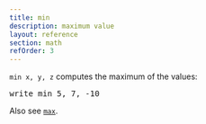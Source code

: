```yaml
---
title: min
description: maximum value
layout: reference
section: math
refOrder: 3
---
```


`min x, y, z` computes the maximum of the values:

<pre class="jumbo" data-before='write "min is:"'>
write min 5, 7, -10
</pre>

Also see [`max`](max.html).
